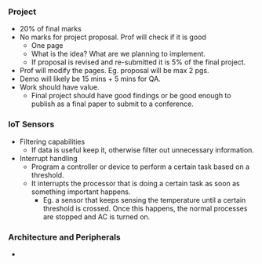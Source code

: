 
### Project
- 20% of final marks
- No marks for project proposal. Prof will check if it is good
	- One page
	- What is the idea? What are we planning to implement.
	- If proposal is revised and re-submitted it is 5% of the final project.
- Prof will modify the pages. Eg. proposal will be max 2 pgs.
- Demo will likely be 15 mins + 5 mins for QA.
- Work should have value.
	- Final project should have good findings or be good enough to publish as a final paper to submit to a conference.

### IoT Sensors
- Filtering capabilities
	- If data is useful keep it, otherwise filter out unnecessary information.
- Interrupt handling
	- Program a controller or device to perform a certain task based on a threshold.
	- It interrupts the processor that is doing a certain task as soon as something important happens.
		- Eg. a sensor that keeps sensing the temperature until a certain threshold is crossed. Once this happens, the  normal processes are stopped and AC is turned on.

### Architecture and Peripherals
- 